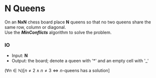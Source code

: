 # N Queens

On an **NxN** chess board place **N** queens so that no two queens share the same row, column or diagonal.  
Use the **_MinConflicts_** algorithm to solve the problem.

### IO

- Input: **N**
- Output: the board; denote a queen with '\*' and an empty cell with '\_'

($\forall n \in \mathbb{N}$)[$n \neq 2 \land n \neq 3 \iff n$-queens has a solution]
